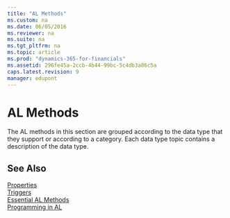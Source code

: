 ```yaml
---
title: "AL Methods"
ms.custom: na
ms.date: 06/05/2016
ms.reviewer: na
ms.suite: na
ms.tgt_pltfrm: na
ms.topic: article
ms.prod: "dynamics-365-for-financials"
ms.assetid: 296fe45a-2ccb-4b44-99bc-5c4db3a86c5a
caps.latest.revision: 9
manager: edupont
---
```

# AL Methods
The AL methods in this section are grouped according to the data type that they support or according to a category. Each data type topic contains a description of the data type.  

## See Also  
 [Properties](../devenv-properties.md)   
 [Triggers](../triggers/dev-env-triggers.md)   
 [Essential AL Methods](Essential-AL-Methods.md)   
 [Programming in AL](Programming-in-AL.md)

